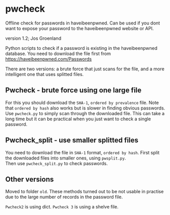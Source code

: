# pwcheck
Offline check for passwords in haveibeenpwned. Can be used if you dont want to expose your password to the haveibeenpwned website or API.

version 1.2; 
Jos Groenland

Python scripts to check if a password is existing in the haveibeenpwned database.
You need to download the file first from https://haveibeenpwned.com/Passwords

There are two versions: a brute force that just scans for the file, and a more intelligent one that uses splitted files.



## Pwcheck - brute force using one large file

For this you should download the `SHA-1`, `ordered by prevalence` file. Note that `ordered by hash` also works but is slower in finding obvious passwords.  
Use `pwcheck.py` to simply scan through the downloaded file. This can take a long time but it can be practical when you just want to check a single password.

## Pwcheck_split - use smaller splitted files

You need to download the file in `SHA-1` format, `ordered by hash`. First split the downloaded files into smaller ones, using `pwsplit.py`.  
Then use `pwcheck_split.py` to check passwords.

## Other versions
Moved to folder `old`. These methods turned out to be not usable in practise due to the large number of records in the password file.

`Pwcheck2` is using dict.  `Pwcheck 3` is using a shelve file.